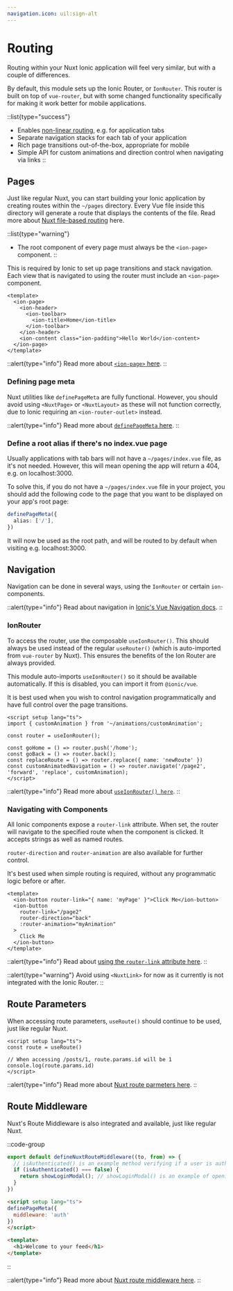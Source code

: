 ```yaml
---
navigation.icon: uil:sign-alt
---
```


# Routing

Routing within your Nuxt Ionic application will feel very similar, but with a couple of differences.

By default, this module sets up the Ionic Router, or `IonRouter`. This router is built on top of `vue-router`, but with some changed functionality specifically for making it work better for mobile applications.

::list{type="success"}
- Enables [non-linear routing](https://ionicframework.com/docs/vue/navigation#non-linear-routing), e.g. for application tabs
- Separate navigation stacks for each tab of your application
- Rich page transitions out-of-the-box, appropriate for mobile
- Simple API for custom animations and direction control when navigating via links 
::

## Pages

Just like regular Nuxt, you can start building your Ionic application by creating routes within the `~/pages` directory. Every Vue file inside this directory will generate a route that displays the contents of the file. Read more about [Nuxt file-based routing](https://nuxt.com/docs/getting-started/routing) here.

::list{type="warning"}
- The root component of every page must always be the `<ion-page>` component.
::

This is required by Ionic to set up page transitions and stack navigation. Each view that is navigated to using the router must include an `<ion-page>` component.

```vue [~/pages/home.vue]
<template>
  <ion-page>
    <ion-header>
      <ion-toolbar>
        <ion-title>Home</ion-title>
      </ion-toolbar>
    </ion-header>
    <ion-content class="ion-padding">Hello World</ion-content>
  </ion-page>
</template>
```

::alert{type="info"}
Read more about [`<ion-page>` here](https://ionicframework.com/docs/vue/navigation#ionpage).
::

### Defining page meta

Nuxt utilities like `definePageMeta` are fully functional. However, you should avoid using `<NuxtPage>` or `<NuxtLayout>` as these will not function correctly, due to Ionic requiring an `<ion-router-outlet>` instead.

::alert{type="info"}
Read more about [`definePageMeta` here](https://nuxt.com/docs/api/utils/define-page-meta).
::

### Define a root alias if there's no index.vue page

Usually applications with tab bars will not have a `~/pages/index.vue` file, as it's not needed. However, this will mean opening the app will return a 404, e.g. on localhost:3000.

To solve this, if you do not have a `~/pages/index.vue` file in your project, you should add the following code to the page that you want to be displayed on your app's root page:

```ts [pages/tabs.vue]
definePageMeta({
  alias: ['/'],
})
```

It will now be used as the root path, and will be routed to by default when visiting e.g. localhost:3000.


## Navigation

Navigation can be done in several ways, using the `IonRouter` or certain `ion-` components.

::alert{type="info"}
Read about navigation in [Ionic's Vue Navigation docs](https://ionicframework.com/docs/vue/navigation).
::

### IonRouter

To access the router, use the composable `useIonRouter()`. This should always be used instead of the regular `useRouter()` (which is auto-imported from `vue-router` by Nuxt). This ensures the benefits of the Ion Router are always provided.

This module auto-imports `useIonRouter()` so it should be available automatically. If this is disabled, you can import it from `@ionic/vue`.

It is best used when you wish to control navigation programmatically and have full control over the page transitions.

```vue
<script setup lang="ts">
import { customAnimation } from '~/animations/customAnimation';

const router = useIonRouter();

const goHome = () => router.push('/home');
const goBack = () => router.back();
const replaceRoute = () => router.replace({ name: 'newRoute' })
const customAnimatedNavigation = () => router.navigate('/page2', 'forward', 'replace', customAnimation);
</script>
```

::alert{type="info"}
Read more about [`useIonRouter() here`](https://ionicframework.com/docs/vue/navigation#navigating-using-useionrouter).
::

### Navigating with Components

All Ionic components expose a `router-link` attribute. When set, the router will navigate to the specified route when the component is clicked. It accepts strings as well as named routes.

`router-direction` and `router-animation` are also available for further control.

It's best used when simple routing is required, without any programmatic logic before or after.

```vue
<template>
  <ion-button router-link="{ name: 'myPage' }">Click Me</ion-button>
  <ion-button 
    router-link="/page2" 
    router-direction="back" 
    :router-animation="myAnimation"
  >
    Click Me
  </ion-button>
</template>
```


::alert{type="info"}
Read about [using the `router-link` attribute here](https://ionicframework.com/docs/vue/navigation#navigating-using-router-link).
::

::alert{type="warning"}
Avoid using `<NuxtLink>` for now as it currently is not integrated with the Ionic Router.
::

## Route Parameters

When accessing route parameters, `useRoute()` should continue to be used, just like regular Nuxt.

```vue [pages/posts/[id}.vue]
<script setup lang="ts">
const route = useRoute()

// When accessing /posts/1, route.params.id will be 1
console.log(route.params.id)
</script>
```

::alert{type="info"}
Read more about [Nuxt route parmeters here](https://nuxt.com/docs/getting-started/routing#route-parameters). 
::

## Route Middleware

Nuxt's Route Middleware is also integrated and available, just like regular Nuxt.

::code-group

```ts [middleware/auth.ts]
export default defineNuxtRouteMiddleware((to, from) => {
  // isAuthenticated() is an example method verifying if a user is authenticated
  if (isAuthenticated() === false) {
    return showLoginModal(); // showLoginModal() is an example of opening a modal flow for authentication
  }
})
```

```html [pages/tabs/feed.vue]
<script setup lang="ts">
definePageMeta({
  middleware: 'auth'
})
</script>

<template>
  <h1>Welcome to your feed</h1>
</template>
```

::

::alert{type="info"}
Read more about [Nuxt route middleware here](https://nuxt.com/docs/getting-started/routing#route-middleware).
::
